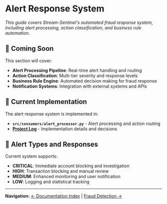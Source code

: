 # Alert Response System

*This guide covers Stream-Sentinel's automated fraud response system, including alert processing, action classification, and business rule automation.*

## 🎯 Coming Soon

This section will cover:

- **Alert Processing Pipeline**: Real-time alert handling and routing
- **Action Classification**: Multi-tier severity and response levels
- **Business Rule Engine**: Automated decision making for fraud response
- **Notification Systems**: Integration with external systems and APIs

## 🔗 Current Implementation  

The alert response system is implemented in:
- **`src/consumers/alert_processor.py`** - Alert processing and action routing
- **[Project Log](../project-logs/003-alert-response-system.md)** - Implementation details and decisions

## 🚨 Alert Types and Responses

Current system supports:
- **CRITICAL**: Immediate account blocking and investigation
- **HIGH**: Transaction blocking and manual review
- **MEDIUM**: Enhanced monitoring and user notification  
- **LOW**: Logging and statistical tracking

---

**Navigation:** [← Documentation Index](../README.md) | [Fraud Detection →](../fraud-detection/README.md)